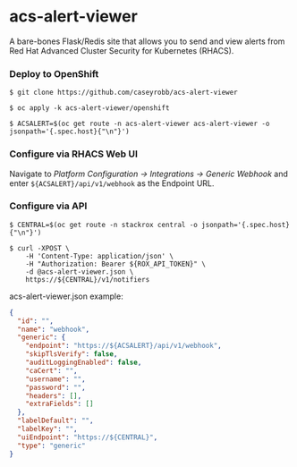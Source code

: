 # acs-alert-viewer

A bare-bones Flask/Redis site that allows you to send and view alerts from Red Hat Advanced Cluster Security for Kubernetes (RHACS).  

### Deploy to OpenShift

```shell
$ git clone https://github.com/caseyrobb/acs-alert-viewer

$ oc apply -k acs-alert-viewer/openshift

$ ACSALERT=$(oc get route -n acs-alert-viewer acs-alert-viewer -o jsonpath='{.spec.host}{"\n"}')
```



### Configure via RHACS Web UI

Navigate to *Platform Configuration -> Integrations -> Generic Webhook* and enter `${ACSALERT}/api/v1/webhook` as the Endpoint URL. 


### Configure via API

```shell
$ CENTRAL=$(oc get route -n stackrox central -o jsonpath='{.spec.host}{"\n"}')

$ curl -XPOST \
	-H 'Content-Type: application/json' \
 	-H "Authorization: Bearer ${ROX_API_TOKEN}" \
	-d @acs-alert-viewer.json \
	https://${CENTRAL}/v1/notifiers
```

acs-alert-viewer.json example:
```json
{
  "id": "",
  "name": "webhook",
  "generic": {
    "endpoint": "https://${ACSALERT}/api/v1/webhook",
    "skipTlsVerify": false,
    "auditLoggingEnabled": false,
    "caCert": "",
    "username": "",
    "password": "",
    "headers": [],
    "extraFields": []
  },
  "labelDefault": "",
  "labelKey": "",
  "uiEndpoint": "https://${CENTRAL}",
  "type": "generic"
}
```
